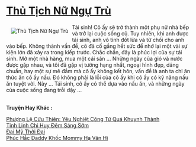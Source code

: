 <a href="https://truyentiki.com/thu-tich-nu-ngu-tru.31655/" title="Thủ Tịch Nữ Ngự Trù"><h1>Thủ Tịch Nữ Ngự Trù</h1></a><div style="display:table"><img align="right" style="float: left; padding: 10px;" src="https://truyentiki.com/a/img/str/src/31655.jpg" alt="Thủ Tịch Nữ Ngự Trù">Tái sinh! Cô ấy sẽ trở thành một phụ nữ nhà bếp và trở lại cuộc sống cũ. Tuy nhiên, khi anh được tái sinh, anh vô tình đốt lửa và từ chối cho anh vào bếp. Không thành vấn đề, cô đã cố gắng hết sức để nhớ lại một vài sự kiện lớn đã xảy ra trong kiếp trước. Chắc chắn, đây là phúc lợi của sự tái sinh. Mở một nhà hàng, mua một cái sân ... Những ngày của gió và nước được gặp nhau, và tôi đã gặp vị tướng hạng nhất, ngoại hình đẹp, dáng chuẩn, hay một sự mê đắm mà cô ấy không kết hôn, vấn đề là anh ta chỉ ăn thức ăn cô ấy nấu. Đó không phải là lỗi của cô ấy khi cô ấy có kỹ năng nấu ăn tuyệt vời. Này ... Tái sinh, cô ấy có thể dựa vào nấu ăn, và những ngày của cuộc sống đang trỗi dậy ...</div><p><br><b>Truyện Hay Khác :</b></p><a href="https://truyentiki.com/phuong-le-cuu-thien-yeu-nghiet-cong-tu-qua-khuynh-thanh.31654/" alt="Phượng Lệ Cửu Thiên: Yêu Nghiệt Công Tử Quá Khuynh Thành">Phượng Lệ Cửu Thiên: Yêu Nghiệt Công Tử Quá Khuynh Thành</a><br/><a href="https://www.scoop.it/topic/nownovels/p/4118918148/2020/06/06/truyen-tinh-linh-chi-huy-em-sang-som" alt="Tinh Linh Chi Huy Đêm Sáng Sớm">Tinh Linh Chi Huy Đêm Sáng Sớm</a><br/><a href="https://github.com/nownovels/truyenhay/tree/master/truyenhay/30801/README.md" alt="Đại Mỹ Thời Đại">Đại Mỹ Thời Đại</a><br/><a href="https://github.com/nownovels/topcv/tree/master/truyenhay/31990/README.md" alt="Phúc Hắc Daddy Khốc Mommy Hạ Vân Hi">Phúc Hắc Daddy Khốc Mommy Hạ Vân Hi</a><br/>